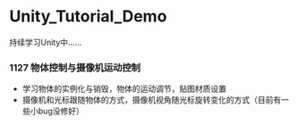 # Unity_Tutorial_Demo
持续学习Unity中……

### 1127 物体控制与摄像机运动控制
- 学习物体的实例化与销毁，物体的运动调节，贴图材质设置
- 摄像机和光标跟随物体的方式，摄像机视角随光标旋转变化的方式（目前有一些小bug没修好）
